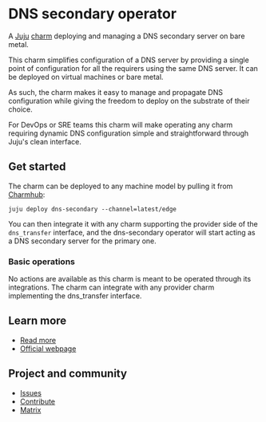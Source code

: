 # DNS secondary operator

A [Juju](https://juju.is/) [charm](https://documentation.ubuntu.com/juju/3.6/tutorial/)
deploying and managing a DNS secondary server on bare metal.

This charm simplifies configuration of a DNS server by providing a single point
of configuration for all the requirers using the same DNS server. It can be
deployed on virtual machines or bare metal.

As such, the charm makes it easy to manage and propagate DNS configuration while
giving the freedom to deploy on the substrate of their choice.

For DevOps or SRE teams this charm will make operating any charm requiring dynamic DNS
configuration simple and straightforward through Juju's clean interface.

## Get started

The charm can be deployed to any machine model by pulling it from [Charmhub](https://charmhub.io/dns-secondary):
```
juju deploy dns-secondary --channel=latest/edge
```

You can then integrate it with any charm supporting the provider side of the `dns_transfer` interface, and the dns-secondary operator will
start acting as a DNS secondary server for the primary one.

### Basic operations

No actions are available as this charm is meant to be operated through its integrations.
The charm can integrate with any provider charm implementing the dns_transfer interface.

## Learn more
* [Read more](https://charmhub.io/bind/docs)
* [Official webpage](https://www.isc.org/bind/)

## Project and community
* [Issues](https://github.com/canonical/dns-operators/issues)
* [Contribute](https://github.com/canonical/dns-operators/blob/main/CONTRIBUTING.md)
* [Matrix](https://matrix.to/#/#charmhub-charmdev:ubuntu.com)
